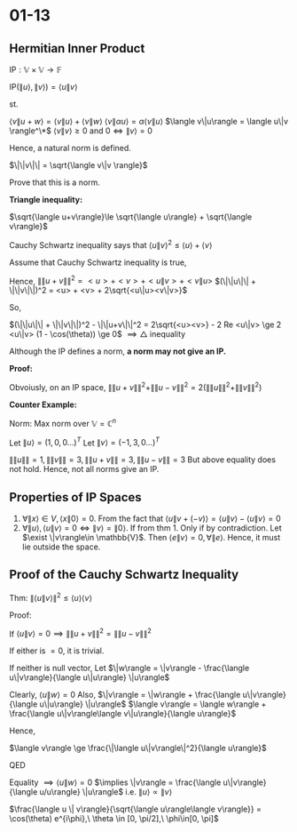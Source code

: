 # 01-13


## Hermitian Inner Product

$\text{IP} :  \mathbb{V}\times\mathbb{V}\to \mathbb F$

$\text{IP}(\|u\rangle, \|v\rangle) = \langle u\|v \rangle$

st.

$\langle v\|u+w\rangle = \langle v\|u \rangle + \langle v\|w \rangle$
$\langle v\|\alpha u\rangle = \alpha \langle v\|u \rangle$
$\langle v\|u\rangle = \langle u\|v \rangle^\*$
$\langle v\|v\rangle \ge 0 \text{ and } 0 \iff \|v\rangle = 0$

Hence, a natural norm is defined.

$\|\|v\|\| = \sqrt{\langle v\|v \rangle}$

Prove that this is a norm.

**Triangle inequality:**

$\sqrt{\langle u+v\rangle}\le \sqrt{\langle u\rangle} + \sqrt{\langle v\rangle}$

Cauchy Schwartz inequality says that $\langle u \|v\rangle^2 \le \langle u\rangle + \langle v\rangle$

Assume that Cauchy Schwartz inequality is true,

Hence, 
$\|\|u+v\|\|^2 = <u> + <v> + <u\|v> + <v\|u>$
$(\|\|u\|\| + \|\|v\|\|)^2 = <u> + <v> + 2\sqrt{<u\|u><v\|v>}$

So, 

$(\|\|u\|\| + \|\|v\|\|)^2 - \|\|u+v\|\|^2 = 2\sqrt{<u><v>} - 2 Re <u\|v> \ge 2 <u\|v> (1 - \cos(\theta)) \ge 0$
$\implies \triangle \text{ inequality}$

Although the IP defines a norm, **a norm may not give an IP.**

**Proof:**

Obvoiusly, on an IP space, $\|\|u+v\|\|^2 + \|\|u-v\|\|^2 = 2(\|\|u\|\|^2+\|\|v\|\|^2)$

**Counter Example:**

Norm: Max norm over $\mathbb V = \mathbb C^n$

Let $\|u\rangle = (1, 0, 0...)^T$
Let $\|v\rangle = (-1, 3, 0...)^T$

$\|\|u\|\|=1, \|\|v\|\|=3, \|\|u+v\|\| = 3, \|\|u-v\|\| = 3$
But above equality does not hold. Hence, not all norms give an IP.

## Properties of IP Spaces

1. $\forall \|x\rangle \in V, \langle x\|0\rangle = 0$. From the fact that $\langle u\| v+(-v)\rangle = \langle u\|v\rangle - \langle u\|v\rangle = 0$
2. $\forall \|u\rangle, \langle u\|v\rangle = 0 \iff \|v\rangle = \|0\rangle$. If from thm 1. Only if by contradiction. Let $\exist \|v\rangle\in \mathbb{V}$. Then $\langle e\|v\rangle =0, \forall\|e\rangle$. Hence, it must lie outside the space.

## Proof of the Cauchy Schwartz Inequality

Thm: $\|\langle u\| v\rangle\|^2\le \langle u\rangle\langle v\rangle$

Proof:

If $\langle u\| v\rangle = 0\implies \|\|u+v\|\|^2 = \|\|u-v\|\|^2$

If either is $=0$, it is trivial.

If neither is null vector, 
Let $\|w\rangle = \|v\rangle - \frac{\langle u\|v\rangle}{\langle u\|u\rangle} \|u\rangle$

Clearly,
$\langle u\|w\rangle = 0$
Also, 
$\|v\rangle = \|w\rangle + \frac{\langle u\|v\rangle}{\langle u\|u\rangle} \|u\rangle$
$\langle v\rangle = \langle w\rangle + \frac{\langle u\|v\rangle\langle v\|u\rangle}{\langle u\rangle}$

Hence,

$\langle v\rangle \ge \frac{\|\langle u\|v\rangle\|^2}{\langle u\rangle}$

QED

Equality $\implies \langle u\|w\rangle =0$
$\implies \|v\rangle = \frac{\langle u\|v\rangle}{\langle u/u\rangle} \|u\rangle$ i.e. $\|u\rangle \propto \|v\rangle$

$\frac{\langle u \| v\rangle}{\sqrt{\langle u\rangle\langle v\rangle}} = \cos(\theta) e^{i\phi},\ \theta \in [0, \pi/2],\ \phi\in[0, \pi]$